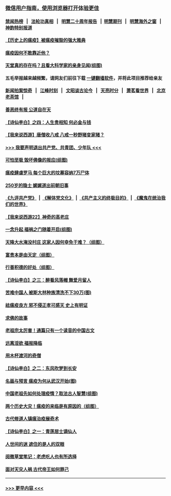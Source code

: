 ### [微信用户指南，使用浏览器打开体验更佳](https://github.com/gfw-breaker/banned-news1/blob/master/indexes/wechat-guide.md?t=0)
#### [禁闻热榜](热点新闻.md?t=0)  &nbsp;&nbsp;|&nbsp;&nbsp; [法轮功真相](https://github.com/gfw-breaker/truth/blob/master/README.md?t=0) &nbsp;&nbsp;|&nbsp;&nbsp; [明慧二十周年报告](https://github.com/gfw-breaker/mh-reports/blob/master/README.md?t=0) &nbsp;&nbsp;|&nbsp;&nbsp;[明慧期刊](https://github.com/gfw-breaker/mh-qikan) &nbsp;&nbsp;|&nbsp;&nbsp; [明慧海外之窗](https://github.com/gfw-breaker/mh-news/blob/master/README.md?t=0) &nbsp;&nbsp;|&nbsp;&nbsp; [神韵特别报道](https://github.com/gfw-breaker/mh-news/blob/master/shenyun.md?t=0)
#### [【历史上的瘟疫】被瘟疫摧毁的强大雅典](../pages/prog647/a102771416.md?t=02071402) 
#### [瘟疫因何不敢靠近他？](../pages/prog647/a102771304.md?t=02071402) 
#### [天堂真的存在吗？且看大科学家的亲身见闻(组图)](../pages/prog647/a102770666.md?t=02071402) 
#### 五毛举报越来越频繁，请网友们前往下载 [一键翻墙软件](https://github.com/gfw-breaker/ssr-accounts)，并将此项目推荐给亲友
#### [新闻拍案惊奇](https://github.com/gfw-breaker/banned-news1/blob/master/pages/link4.md) &nbsp;&nbsp;|&nbsp;&nbsp; [江峰时刻](https://github.com/gfw-breaker/banned-news1/blob/master/pages/link4.md) &nbsp;&nbsp;|&nbsp;&nbsp; [文昭谈古论今](https://github.com/gfw-breaker/banned-news1/blob/master/pages/link4.md) &nbsp;&nbsp;|&nbsp;&nbsp; [天亮时分](https://github.com/gfw-breaker/banned-news1/blob/master/pages/link4.md) &nbsp;&nbsp;|&nbsp;&nbsp; [萧茗看世界](https://github.com/gfw-breaker/banned-news1/blob/master/pages/link4.md) &nbsp;&nbsp;|&nbsp;&nbsp; [北京老茶馆](https://github.com/gfw-breaker/banned-news1/blob/master/pages/link4.md) &nbsp;&nbsp;|&nbsp;&nbsp; 
#### [善恶终有报 公道自在天](../pages/prog647/a102770617.md?t=02071402) 
#### [【诗仙李白】之四：人生贵相知 何必金与钱](../pages/prog647/a102770505.md?t=02071402) 
#### [【我来说西游】唐僧收八戒 八戒一秒野猪变家猪？](../pages/prog647/a102770528.md?t=02071402) 
#### [>>> 我要声明退出共产党、共青团、少年队 <<<](https://github.com/begood0513/goodnews/blob/master/quit/letter.md) 
#### [可怕至极 毁坏佛像的报应(组图)](../pages/prog647/a102769779.md?t=02071402) 
#### [瘟疫肆虐罗马 每个巨大的坟墓容纳7万尸体](../pages/prog647/a102769736.md?t=02071402) 
#### [250岁的隐士 娓娓道出前朝旧事](../pages/prog647/a102769724.md?t=02071402) 
#### [《九评共产党》](https://github.com/begood0513/9ping.md/blob/master/README.md) &nbsp;|&nbsp; [《解体党文化》](../../../../jtdwh.md/blob/master/README.md)  &nbsp;|&nbsp; [《共产主义的终极目的》](../../../../gczydzjmd.md/blob/master/README.md) &nbsp;|&nbsp; [《魔鬼在统治我们的世界》](../../../../mgztzwmdsj.md/blob/master/README.md) 
#### [【我来说西游22】神奇的高老庄](../pages/prog647/a102769588.md?t=02071402) 
#### [一念升起 福祸之门随着开启(组图)](../pages/prog647/a102768825.md?t=02071402) 
#### [天降大水淹没村庄 这家人因何幸免于难？（组图）](../pages/prog647/a102768813.md?t=02071402) 
#### [富贵本是由天定（组图）](../pages/prog647/a102767839.md?t=02071402) 
#### [行善积德的好处（组图）](../pages/prog647/a102767818.md?t=02071402) 
#### [【诗仙李白】之三：醉看风落帽 舞爱月留人](../pages/prog647/a102767267.md?t=02071402) 
#### [苦难中国人 被斯大林种族清洗不下30万(图)](../pages/prog647/a102767355.md?t=02071402) 
#### [祛瘟疫良方 邪不侵正孝可感天 史上有明证](../pages/prog647/a102766434.md?t=02071402) 
#### [求佛的故事](../pages/prog647/a102766422.md?t=02071402) 
#### [老祖宗太厉害！通篇只有一个读音的中国古文](../pages/prog647/a102766206.md?t=02071402) 
#### [远离淫欲 福报降临](../pages/prog647/a102765378.md?t=02071402) 
#### [用木杯渡河的奇僧](../pages/prog647/a102765363.md?t=02071402) 
#### [【诗仙李白】之二：东风吹梦到长安](../pages/prog647/a102765209.md?t=02071402) 
#### [名画与预言 瘟疫为何从武汉开始(图)](../pages/prog647/a102764474.md?t=02071402) 
#### [中国老祖先如何处理疫情？取法古人智慧(组图)](../pages/prog647/a102764472.md?t=02071402) 
#### [两个历史大灾！瘟疫的来临是有原因的（组图）](../pages/prog647/a102764462.md?t=02071402) 
#### [古代修道人镇瘟治疫展奇术](../pages/prog647/a102764286.md?t=02071402) 
#### [【诗仙李白】之一：青莲居士谪仙人](../pages/prog647/a102764251.md?t=02071402) 
#### [人世间的迷 遮住的是人的双眼](../pages/prog647/a102763589.md?t=02071402) 
#### [阅微草堂笔记：老虎吃人也有所选择](../pages/prog647/a102763565.md?t=02071402) 
#### [面对天灾人祸 古代帝王如何罪己](../pages/prog647/a102762583.md?t=02071402) 

----
#### [ >>> 更早内容 <<< ](../indexes/prog647-earlier.md)
